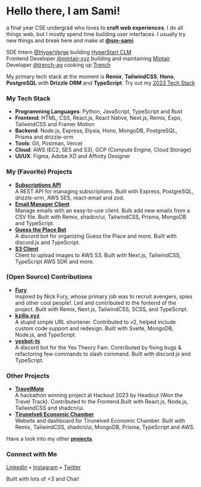 # Hello there, I am Sami!
a final year CSE undergrad who loves to **craft web experiences**. I do all things web, but I mostly spend time building user interfaces. I usually try new things and break here and make at [**@sm-sami**](https://github.com/sm-sami).

SDE Intern [@HyperVerge](https://hyperverge.co) building [HyperStart CLM](https://hyperstart.com/)  
Frontend Developer [@mintair-xyz](https://github.com/mintair-xyz) building and maintaining [Mintair](https://mintair.xyz)  
Developer [@trench-ag](https://github.com/trench-ag) cooking up [Trench](https://trench.ag)

My primary tech stack at the moment is **Remix**, **TailwindCSS**, **Hono**, **PostgreSQL** with **Drizzle ORM** and **TypeScript**. Try out my [2023 Tech Stack](https://github.com/mhmdsami/shadcn-prisma-stack)

### My Tech Stack
- **Programming Languages**: Python, JavaScript, TypeScript and Rust
- **Frontend**: HTML, CSS, React.js, React Native, Next.js, Remix, Expo, TailwindCSS and Framer Motion
- **Backend**: Node.js, Express, Elysia, Hono, MongoDB, PostgreSQL, Prisma and drizzle-orm
- **Tools**: Git, Postman, Vercel 
- **Cloud**: AWS (EC2, SES and S3), GCP (Compute Engine, Cloud Storage)
- **UI/UX**: Figma, Adobe XD and Affinity Designer

### My (Favorite) Projects
- [**Subscriptions API**](https://github.com/sm-sami/subscriptions-api) <br /> A REST API for managing subscriptions. Built with Express, PostgreSQL, drizzle-orm, AWS SES, react-email and zod.
- [**Email Manager Client**](https://github.com/GDSCSRM/email-manager-client) <br /> Manage emails with an easy-to-use client. Bulk add new emails from a CSV file. Built with Remix, shadcn/ui, TailwindCSS, Prisma, MongoDB and TypeScript.
- [**Guess the Place Bot**](https://github.com/sm-sami/mlu-bot) <br /> A discord bot for organizing Guess the Place and more. Built with discord.js and TypeScript.
- [**S3 Client**](https://github.com/sm-sami/s3-client) <br /> Client to upload images to AWS S3. Built with Next.js, TailwindCSS, TypeScript AWS SDK and more.

### (Open Source) Contributions
- [**Fury**](https://github.com/srm-kzilla/fury) <br /> Inspired by Nick Fury, whose primary job was to recruit avengers, spies and other cool people!. Led and contributed to the fontend of the project. Built with Remix, Next.js, TailwindCSS, SCSS, and TypeScript.
- [**kzilla.xyz**](https://github.com/srm-kzilla/kzilla.xyz) <br /> A stupid simple URL shortener. Contributed to v2, helped include custom code support and redesign. Built with Svelte, MongoDB, Node.js, and TypeScript.
- [**yesbot-ts**](https://github.com/Yes-Theory-Fam/yesbot-ts) <br /> A discord bot for the Yes Theory Fam. Contributed by fixing bugs & refactoring few commands to slash command. Built with discord.js and TypeScript.

### Other Projects
- [**TravelMate**](https://github.com/sm-sami/hackout-travelmate) <br /> A hackathon winning project at Hackout 2023 by Headout (Won the Travel Track). Contributed to the Frontend.Built with React.js, Node.js, TailwindCSS and shadcn/ui.
- [**Tirunelveli Economic Chamber**](https://tirunelvelieconomicchamber.com/) <br /> Website and dashboard for Tirunelveli Economic Chamber. Built with Remix, TailwindCSS, shadcn/ui, MongoDB, Prisma, TypeScript and AWS.

Have a look into my other [**projects**](https://mhmdsami.me/projects).

### Connect with Me
[LinkedIn](https://www.linkedin.com/in/sm-sami/) • [Instagram](https://www.instagram.com/siamasdev/) • [Twitter](https://twitter.com/siamasdev)

Built with lots of <3 and Chai!
